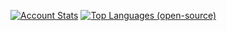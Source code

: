 [![Account Stats](https://github-readme-stats-fork.vercel.app/api?username=soar&count_private=true&show_icons=true&theme=dracula&include_all_commits=true&card_width=256&line_height=24)](https://github.com/soar)
[![Top Languages (open-source)](https://github-readme-stats-fork.vercel.app/api/top-langs/?username=soar&theme=dracula&layout=compact&langs_count=7&card_width=256)](https://github.com/soar)

<!--
**soar/soar** is a ✨ _special_ ✨ repository because its `README.md` (this file) appears on your GitHub profile.

Here are some ideas to get you started:

- Hi there 👋
- 🔭 I’m currently working on ...
- 🌱 I’m currently learning ...
- 👯 I’m looking to collaborate on ...
- 🤔 I’m looking for help with ...
- 💬 Ask me about ...
- 📫 How to reach me: ...
- 😄 Pronouns: ...
- ⚡ Fun fact: ...
-->
